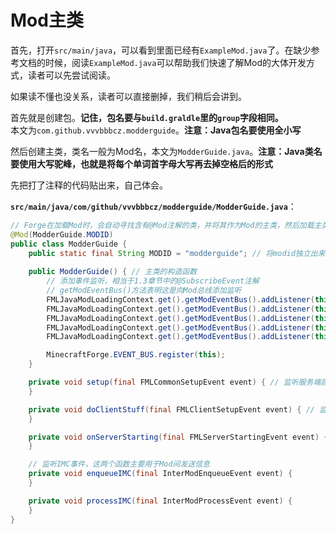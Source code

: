 # Mod主类

首先，打开`src/main/java`，可以看到里面已经有`ExampleMod.java`了。在缺少参考文档的时候，阅读`ExampleMod.java`可以帮助我们快速了解Mod的大体开发方式，读者可以先尝试阅读。

如果读不懂也没关系，读者可以直接删掉，我们稍后会讲到。

首先就是创建包。**记住，包名要与`build.graldle`里的`group`字段相同。**  
本文为`com.github.vvvbbbcz.modderguide`。**注意：Java包名要使用全小写**

然后创建主类，类名一般为Mod名，本文为`ModderGuide.java`。**注意：Java类名要使用大写驼峰，也就是将每个单词首字母大写再去掉空格后的形式**

先把打了注释的代码贴出来，自己体会。

**`src/main/java/com/github/vvvbbbcz/modderguide/ModderGuide.java`**：

```java
// Forge在加载Mod时，会自动寻找含有@Mod注解的类，并将其作为Mod的主类，然后加载主类的构造函数
@Mod(ModderGuide.MODID)
public class ModderGuide {
    public static final String MODID = "modderguide"; // 将modid独立出来，方便以后的开发
    
	public ModderGuide() { // 主类的构造函数
        // 添加事件监听，相当于1.3章节中的@SubscribeEvent注解
        // getModEventBus()方法表明这是向Mod总线添加监听
		FMLJavaModLoadingContext.get().getModEventBus().addListener(this::setup);
		FMLJavaModLoadingContext.get().getModEventBus().addListener(this::enqueueIMC);
		FMLJavaModLoadingContext.get().getModEventBus().addListener(this::processIMC);
		FMLJavaModLoadingContext.get().getModEventBus().addListener(this::doClientStuff);
		FMLJavaModLoadingContext.get().getModEventBus().addListener(this::onServerStarting);

		MinecraftForge.EVENT_BUS.register(this);
	}

	private void setup(final FMLCommonSetupEvent event) { // 监听服务端启动事件
	}

	private void doClientStuff(final FMLClientSetupEvent event) { // 监听客户端启动事件
	}

	private void onServerStarting(final FMLServerStartingEvent event) { // 监听服务器启动事件
	}

	// 监听IMC事件，这两个函数主要用于Mod间发送信息
	private void enqueueIMC(final InterModEnqueueEvent event) {
	}

	private void processIMC(final InterModProcessEvent event) {
	}
}
```

